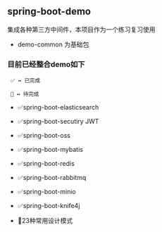 ## spring-boot-demo
集成各种第三方中间件，本项目作为一个练习复习使用

* demo-common 为基础包

###  目前已经整合demo如下

     ✅ ↔️ 已完成

     🚩 ↔️ 待完成

* ✅spring-boot-elasticsearch

* ✅spring-boot-secutiry  JWT

* ✅spring-boot-oss

* ✅spring-boot-mybatis

* ✅spring-boot-redis

* ✅spring-boot-rabbitmq

* ✅spring-boot-minio

* ✅spring-boot-knife4j

* 🚩23种常用设计模式
